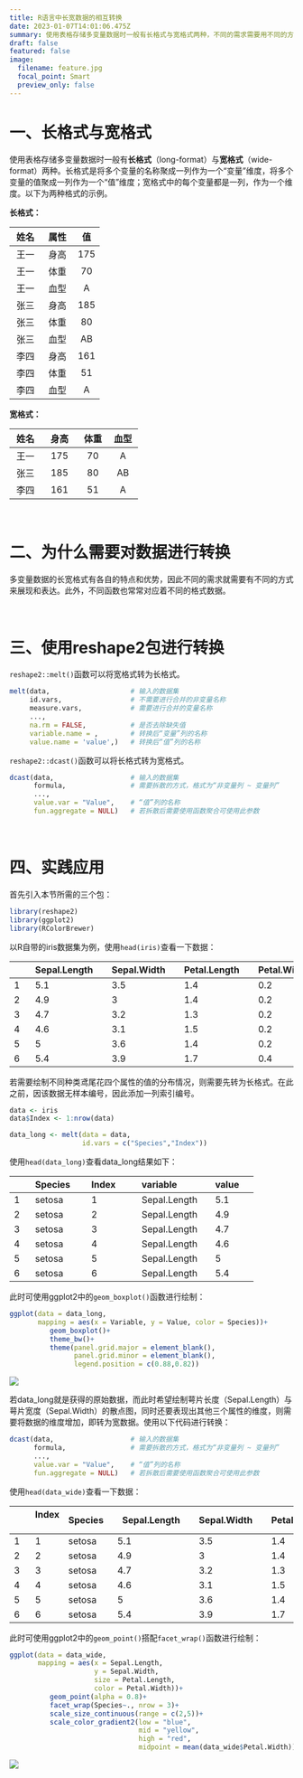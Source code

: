 ```yaml
---
title: R语言中长宽数据的相互转换
date: 2023-01-07T14:01:06.475Z
summary: 使用表格存储多变量数据时一般有长格式与宽格式两种，不同的需求需要用不同的方式来展现和表达数据。在R中可以使用reshape2包中的melt()函数与dcast()进行快捷的转换。
draft: false
featured: false
image:
  filename: feature.jpg
  focal_point: Smart
  preview_only: false
---
```

# 一、长格式与宽格式

使用表格存储多变量数据时一般有**长格式**（long-format）与**宽格式**（wide-format）两种。长格式是将多个变量的名称聚成一列作为一个“变量”维度，将多个变量的值聚成一列作为一个“值”维度；宽格式中的每个变量都是一列，作为一个维度。以下为两种格式的示例。

**长格式：**

| 姓名  | 属性  | 值   |
| :---: | :---: | :---: |
| 王一  | 身高  | 175 |
| 王一  | 体重  | 70  |
| 王一  | 血型  | A   |
| 张三  | 身高  | 185 |
| 张三  | 体重  | 80  |
| 张三  | 血型  | AB  |
| 李四  | 身高  | 161 |
| 李四  | 体重  | 51  |
| &nbsp;李四&nbsp;  | &nbsp;血型&nbsp;  | &nbsp;A&nbsp;   |



**宽格式：**

| 姓名  | 身高  | 体重  | 血型  |
| :---: | :---: | :---: | :---: |
| 王一  | 175 | 70  | A   |
| 张三  | 185 | 80  | AB  |
| &nbsp;李四&nbsp;  | &nbsp;&nbsp;161&nbsp;&nbsp; | &nbsp;&nbsp;51&nbsp;&nbsp;  | &nbsp;&nbsp;&nbsp;A&nbsp;&nbsp;&nbsp;   |

&nbsp;

# 二、为什么需要对数据进行转换

多变量数据的长宽格式有各自的特点和优势，因此不同的需求就需要有不同的方式来展现和表达。此外，不同函数也常常对应着不同的格式数据。

&nbsp;

# 三、使用reshape2包进行转换

`reshape2::melt()`函数可以将宽格式转为长格式。

```r
melt(data,                    # 输入的数据集
     id.vars,                 # 不需要进行合并的非变量名称
     measure.vars,            # 需要进行合并的变量名称
     ...,
     na.rm = FALSE,           # 是否去除缺失值
     variable.name = ,        # 转换后“变量”列的名称
     value.name = 'value',)   # 转换后“值”列的名称
```

`reshape2::dcast()`函数可以将长格式转为宽格式。

```r
dcast(data,                   # 输入的数据集
      formula,                # 需要拆散的方式，格式为“非变量列 ~ 变量列”
      ...,
      value.var = "Value",    # “值”列的名称
      fun.aggregate = NULL)   # 若拆散后需要使用函数聚合可使用此参数
```
&nbsp;


# 四、实践应用



首先引入本节所需的三个包：

```r
library(reshape2)
library(ggplot2)
library(RColorBrewer)
```


以R自带的iris数据集为例，使用`head(iris)`查看一下数据：

|   &nbsp;&nbsp;&nbsp;&nbsp;&nbsp;  | Sepal.Length&nbsp;&nbsp;&nbsp;&nbsp; | Sepal.Width&nbsp;&nbsp;&nbsp;&nbsp; | Petal.Length&nbsp;&nbsp;&nbsp;&nbsp; | Petal.Width&nbsp;&nbsp;&nbsp;&nbsp; | Species&nbsp;&nbsp;&nbsp;&nbsp; |
| --- | ------------ | ----------- | ------------ | ----------- | ------- |
| 1   | 5.1          | 3.5         | 1.4          | 0.2         | setosa  |
| 2   | 4.9          | 3           | 1.4          | 0.2         | setosa  |
| 3   | 4.7          | 3.2         | 1.3          | 0.2         | setosa  |
| 4   | 4.6          | 3.1         | 1.5          | 0.2         | setosa  |
| 5   | 5            | 3.6         | 1.4          | 0.2         | setosa  |
| 6   | 5.4          | 3.9         | 1.7          | 0.4         | setosa  |

若需要绘制不同种类鸢尾花四个属性的值的分布情况，则需要先转为长格式。在此之前，因该数据无样本编号，因此添加一列索引编号。

```r
data <- iris
data$Index <- 1:nrow(data)

data_long <- melt(data = data, 
                  id.vars = c("Species","Index"))
```

使用`head(data_long)`查看data_long结果如下：

|   &nbsp;&nbsp;&nbsp;&nbsp;&nbsp;  | Species&nbsp;&nbsp; &nbsp;&nbsp; |Index&nbsp;&nbsp; &nbsp;&nbsp;&nbsp;&nbsp; | variable&nbsp;&nbsp;&nbsp;&nbsp;&nbsp;&nbsp;&nbsp;&nbsp;&nbsp;&nbsp;&nbsp;&nbsp;     | value&nbsp;&nbsp;&nbsp;&nbsp; |
| --- | ------- | ----- | ------------ | ----- |
| 1   | setosa  | 1     | Sepal.Length | 5.1   |
| 2   | setosa  | 2     | Sepal.Length | 4.9   |
| 3   | setosa  | 3     | Sepal.Length | 4.7   |
| 4   | setosa  | 4     | Sepal.Length | 4.6   |
| 5   | setosa  | 5     | Sepal.Length | 5     |
| 6   | setosa  | 6     | Sepal.Length | 5.4   |

此时可使用ggplot2中的`geom_boxplot()`函数进行绘制：

```r
ggplot(data = data_long,
       mapping = aes(x = Variable, y = Value, color = Species))+
          geom_boxplot()+
          theme_bw()+
          theme(panel.grid.major = element_blank(),
                panel.grid.minor = element_blank(),
                legend.position = c(0.88,0.82))
```

![](ex_data_long.jpg)

若data_long就是获得的原始数据，而此时希望绘制萼片长度（Sepal.Length）与萼片宽度（Sepal.Width）的散点图，同时还要表现出其他三个属性的维度，则需要将数据的维度增加，即转为宽数据。使用以下代码进行转换：

```r
dcast(data,                   # 输入的数据集
      formula,                # 需要拆散的方式，格式为“非变量列 ~ 变量列”
      ...,
      value.var = "Value",    # “值”列的名称
      fun.aggregate = NULL)   # 若拆散后需要使用函数聚合可使用此参数
```

使用`head(data_wide)`查看一下数据：

|  &nbsp;&nbsp;&nbsp;&nbsp;&nbsp;   | Index &nbsp;&nbsp;&nbsp;&nbsp; | Species&nbsp;&nbsp;  | &nbsp;&nbsp;Sepal.Length&nbsp;&nbsp;&nbsp;&nbsp; | Sepal.Width&nbsp;&nbsp;&nbsp;&nbsp; | Petal.Length&nbsp;&nbsp;&nbsp;&nbsp; | Petal.Width&nbsp;&nbsp;&nbsp;&nbsp; |
| --- | ----- | ------- | ------------ | ----------- | ------------ | ----------- |
| 1   | 1     | setosa  | 5.1          | 3.5         | 1.4          | 0.2         |
| 2   | 2     | setosa  | 4.9          | 3           | 1.4          | 0.2         |
| 3   | 3     | setosa  | 4.7          | 3.2         | 1.3          | 0.2         |
| 4   | 4     | setosa  | 4.6          | 3.1         | 1.5          | 0.2         |
| 5   | 5     | setosa  | 5            | 3.6         | 1.4          | 0.2         |
| 6   | 6     | setosa  | 5.4          | 3.9         | 1.7          | 0.4         |

此时可使用ggplot2中的`geom_point()`搭配`facet_wrap()`函数进行绘制：

```r
ggplot(data = data_wide,
       mapping = aes(x = Sepal.Length,
                     y = Sepal.Width,
                     size = Petal.Length,
                     color = Petal.Width))+
          geom_point(alpha = 0.8)+
          facet_wrap(Species~., nrow = 3)+
          scale_size_continuous(range = c(2,5))+
          scale_color_gradient2(low = "blue",
                                mid = "yellow",
                                high = "red",
                                midpoint = mean(data_wide$Petal.Width))
```
![](ex_data_wide.jpg)